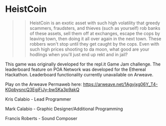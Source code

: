 # HeistCoin

>>HeistCoin is an exotic asset with such high volatility that greedy scammers, fraudsters, and thieves (such as yourself) rob banks of these assets, sell them off at exchanges, escape the cops by leaving town, then doing it all over again in the next town. These robbers won't stop until they get caught by the cops. Even with such high prices shooting to da moon, what good are your hodlings when you'll just end up rekt and in jail?

This game was originally developed for the repl.it Game Jam challenge. The leaderboard feature on POA Network was developed for the Ethereal Hackathon. Leaderboard functionality currently unavailable on Arweave.

Play on the Arweave Permaweb here:
https://arweave.net/1Agvjxg06Y_T4-KGpbysncQ3EgjFiJy-bwSKa3p9akQ

Kris Calabio - Lead Programmer

Mark Calabio - Graphic Designer/Additional Programming

Francis Roberts - Sound Composer

